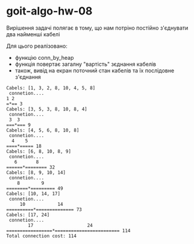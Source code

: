 # goit-algo-hw-08


Вирішення задачі полягає в тому, що нам потріно постійно з'єднувати два найменші кабелі

Для цього реалізовано:
- функцію conn_by_heap
- функція повертає загалну "вартість" зєднання кабелів
- також, вивід на екран поточний стан кабелів та їх послідовне з'єднання


```
Cabels: [1, 3, 2, 8, 10, 4, 5, 8] 
 connetion....
1 2 
=*== 3
Cabels: [3, 5, 3, 8, 10, 8, 4] 
 connetion....
 3  3 
===*=== 9
Cabels: [4, 5, 6, 8, 10, 8] 
 connetion....
  4    5  
====*===== 18
Cabels: [6, 8, 10, 8, 9] 
 connetion....
   6       8    
======*======== 32
Cabels: [8, 9, 10, 14] 
 connetion....
    8        9    
========*========= 49
Cabels: [10, 14, 17] 
 connetion....
     10            14       
==========*============== 73
Cabels: [17, 24] 
 connetion....
        17                    24            
=================*======================== 114
Total connection cost: 114
```